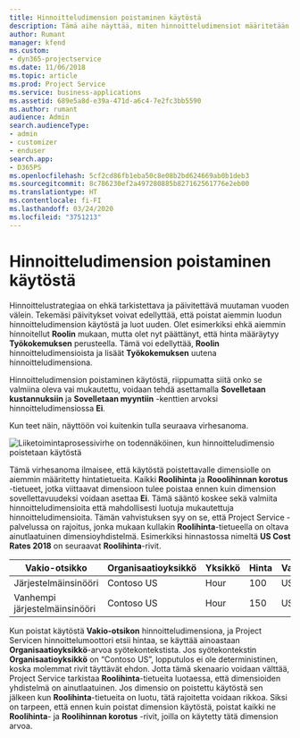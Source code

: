 ```yaml
---
title: Hinnoitteludimension poistaminen käytöstä
description: Tämä aihe näyttää, miten hinnoitteludimensiot määritetään Project Service -ratkaisussa.
author: Rumant
manager: kfend
ms.custom:
- dyn365-projectservice
ms.date: 11/06/2018
ms.topic: article
ms.prod: Project Service
ms.service: business-applications
ms.assetid: 689e5a8d-e39a-471d-a6c4-7e2fc3bb5590
ms.author: rumant
audience: Admin
search.audienceType:
- admin
- customizer
- enduser
search.app:
- D365PS
ms.openlocfilehash: 5cf2cd86fb1eba50c8e08b2bd624669ab0b1deb3
ms.sourcegitcommit: 8c786230ef2a497280885b827162561776e2eb00
ms.translationtype: HT
ms.contentlocale: fi-FI
ms.lasthandoff: 03/24/2020
ms.locfileid: "3751213"
---
```

# <a name="turn-off-a-pricing-dimension"></a>Hinnoitteludimension poistaminen käytöstä

Hinnoittelustrategiaa on ehkä tarkistettava ja päivitettävä muutaman vuoden välein. Tekemäsi päivitykset voivat edellyttää, että poistat aiemmin luodun hinnoitteludimension käytöstä ja luot uuden. Olet esimerkiksi ehkä aiemmin hinnoitellut **Roolin** mukaan, mutta olet nyt päättänyt, että hinta määräytyy **Työkokemuksen** perusteella. Tämä voi edellyttää, **Roolin** hinnoitteludimensioista ja lisäät **Työkokemuksen** uutena hinnoitteludimensiona. 

Hinnoitteludimension poistaminen käytöstä, riippumatta siitä onko se valmiina oleva vai mukautettu, voidaan tehdä asettamalla **Sovelletaan kustannuksiin** ja **Sovelletaan myyntiin** -kenttien arvoksi hinnoitteludimensiossa **Ei**.

Kun teet näin, näyttöön voi kuitenkin tulla seuraava virhesanoma.

![Liiketoimintaprosessivirhe on todennäköinen, kun hinnoitteludimensio poistetaan käytöstä](media/Business-Process-Error.png)


Tämä virhesanoma ilmaisee, että käytöstä poistettavalle dimensiolle on aiemmin määritetty hintatietueita. Kaikki **Roolihinta** ja **Rooolihinnan korotus** -tietueet, jotka viittaavat dimensioon tulee poistaa ennen kuin dimension sovellettavuudeksi voidaan asettaa **Ei**. Tämä sääntö koskee sekä valmiita hinnoitteludimensioita että mahdollisesti luotuja mukautettuja hinnoitteludimensioita. Tämän vahvistuksen syy on se, että Project Service -palvelussa on rajoitus, jonka mukaan kullakin **Roolihinta**-tietueella on oltava ainutlaatuinen dimensioyhdistelmä. Esimerkiksi hinnastossa nimeltä **US Cost Rates 2018** on seuraavat **Roolihinta**-rivit. 

| Vakio-otsikko         | Organisaatioyksikkö    |Yksikkö   |Hinta  |Valuutta  |
| -----------------------|-------------|-------|-------|----------|
| Järjestelmäinsinööri|Contoso US|Hour| 100|USD|
| Vanhempi järjestelmäinsinööri|Contoso US|Hour| 150| USD|


Kun poistat käytöstä **Vakio-otsikon** hinnoitteludimensiona, ja Project Servicen hinnoittelumoottori etsii hintaa, se käyttää ainoastaan **Organisaatioyksikkö**-arvoa syötekontekstista. Jos syötekontekstin **Organisaatioyksikkö** on “Contoso US”, lopputulos ei ole deterministinen, koska molemmat rivit täyttävät ehdon. Jotta tämä skenaario voidaan välttää, Project Service tarkistaa **Roolihinta**-tietueita luotaessa, että dimensioiden yhdistelmä on ainutlaatuinen. Jos dimensio on poistettu käytöstä sen jälkeen kun **Roolihinta**-tietueita on luotu, tätä rajoitetta voidaan rikkoa. Siksi on tarpeen, että ennen kuin poistat dimension käytöstä, poistat kaikki ne **Roolihinta**- ja **Roolihinnan korotus** -rivit, joilla on käytetty tätä dimension arvoa.

